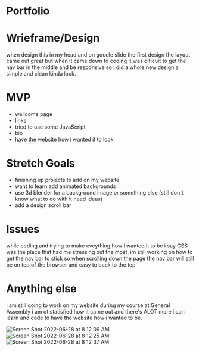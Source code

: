 # Portfolio

# Wrieframe/Design
when design this in my head and on goodle slide the first design the layout came out great but when it came down to coding it was dificult to get the nav bar in the middle and be responsive so i did a whole new design a simple and clean kinda look.

# MVP
- wellcome page
- links
- tried to use some JavaScript
- bio 
- have the website how i wanted it to look

# Stretch Goals 
- finishing up projects to add on my website
- want to learn add animated backgrounds
- use 3d blender for a background image or something else (still don't know what to do with it need ideas)
- add a design scroll bar

# Issues 
while coding and trying to make eveything how i wanted it to be i say CSS was the place that had me stressing out the most, im still working on how to get the nav bar to stick so when scrolling down the page the nav bar will still be on top of the browser and easy to back to the top

# Anything else
i am still going to work on my website during my course at General Assembly i am ot statisfied how it came out and there's ALOT more i can learn and code to have the website how i wanted to be.

![Screen Shot 2022-06-28 at 8 12 09 AM](https://user-images.githubusercontent.com/101943583/176215846-c16952be-3782-4a7b-99c2-ac9becd9bbb3.png)![Screen Shot 2022-06-28 at 8 12 25 AM](https://user-images.githubusercontent.com/101943583/176215873-bd265a4a-a147-4a47-94be-cf0a18497f81.png)
![Screen Shot 2022-06-28 at 8 12 37 AM](https://user-images.githubusercontent.com/101943583/176215893-cf50abe3-9b5b-49d5-8d1b-bdccbd6a8701.png)

